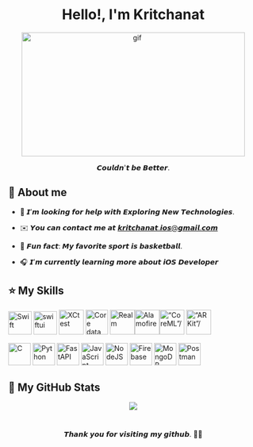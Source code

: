<h1 align="center">Hello!, I'm Kritchanat </h1> 

<p align="center"><img src="https://media.tenor.com/MGjWenJavXsAAAAM/jolyne-jojo.gif" width="450" height="250" alt="gif"/></p>


<p align="center">   𝘾𝙤𝙪𝙡𝙙𝙣'𝙩 𝙗𝙚 𝘽𝙚𝙩𝙩𝙚𝙧.  </p>

🔭 About me
----------------------------

* 🚀 𝙄’𝙢 𝙡𝙤𝙤𝙠𝙞𝙣𝙜 𝙛𝙤𝙧 𝙝𝙚𝙡𝙥 𝙬𝙞𝙩𝙝 𝙀𝙭𝙥𝙡𝙤𝙧𝙞𝙣𝙜 𝙉𝙚𝙬 𝙏𝙚𝙘𝙝𝙣𝙤𝙡𝙤𝙜𝙞𝙚𝙨.

* ✉️  𝙔𝙤𝙪 𝙘𝙖𝙣 𝙘𝙤𝙣𝙩𝙖𝙘𝙩 𝙢𝙚 𝙖𝙩 𝙠𝙧𝙞𝙩𝙘𝙝𝙖𝙣𝙖𝙩.𝙞𝙤𝙨@𝙜𝙢𝙖𝙞𝙡.𝙘𝙤𝙢
 
* 🏀 𝙁𝙪𝙣 𝙛𝙖𝙘𝙩: 𝙈𝙮 𝙛𝙖𝙫𝙤𝙧𝙞𝙩𝙚 𝙨𝙥𝙤𝙧𝙩 𝙞𝙨 𝙗𝙖𝙨𝙠𝙚𝙩𝙗𝙖𝙡𝙡.

* 🎧 𝙄’𝙢 𝙘𝙪𝙧𝙧𝙚𝙣𝙩𝙡𝙮 𝙡𝙚𝙖𝙧𝙣𝙞𝙣𝙜 𝙢𝙤𝙧𝙚 𝙖𝙗𝙤𝙪𝙩 𝙞𝙊𝙎 𝘿𝙚𝙫𝙚𝙡𝙤𝙥𝙚𝙧        


⭐️ My Skills
----------------------------

<p align="left">
<a href="https://developer.apple.com/swift/" target="_blank" rel="noreferrer"><img src="https://skillicons.dev/icons?i=swift" width="47" height="47" alt="Swift" /></a>  <a href="https://developer.apple.com/swiftui/" target="_blank" rel="noreferrer"><img width="47" height="47"; src="https://www.agiratech.com/wp-content/uploads/2019/08/swiftui-96x96_2x.png" alt="swiftui" /></a> <a href="https://developer.apple.com/documentation/xctest/" target="_blank" rel="noreferrer"><img src="https://developer.apple.com/assets/elements/icons/swift-testing/swift-testing-96x96_2x.png"  width="50" height="50" alt="XCtest"/></a> <a href="https://developer.apple.com/documentation/coredata" target="_blank" rel="noreferrer"><img src="https://velog.velcdn.com/images/qnm83/post/92952fa1-24b5-4c85-b4a1-bd5d0ef015db/image.png"  width="45" height="50" alt="Core data"/></a> <a href="https://github.com/realm/realm-swift" target="_blank" rel="noreferrer"><img width="50" height="50"; src="https://avatars.githubusercontent.com/u/7575099?s=280&v=4" alt="Realm"/></a><img width="50" height="50"; src="https://avatars.githubusercontent.com/u/7774181?s=280&v=4" alt="Alamofire" /></a><a href="https://developer.apple.com/machine-learning/core-ml/" target="_blank" rel="noreferrer"><img width="50" height="50"; src="https://developer.apple.com/assets/elements/icons/core-ml/core-ml-128x128_2x.png" alt=“CoreML”/></a> <a href="https://developer.apple.com/augmented-reality/arkit/" target="_blank" rel="noreferrer"><img width="50" height="50"; src="https://static.wikia.nocookie.net/ipod/images/d/d1/ARKit_2_icon.png/revision/latest?cb=20220417062630" alt=“ARKit”/></a> 
 
<a href="https://docs.microsoft.com/en-us/cpp/?view=msvc-170" target="_blank" rel="noreferrer"><img src="https://skillicons.dev/icons?i=c"  width="45" height="45" alt="C"/></a> <a href="https://www.python.org/" target="_blank" rel="noreferrer"><img src="https://skillicons.dev/icons?i=python" width="45" height="45" alt="Python" /></a> <a href="https://fastapi.tiangolo.com" target="_blank" rel="noreferrer"><img src="https://skillicons.dev/icons?i=fastapi" width="45" height="45" alt="FastAPI" /></a> <a href="https://developer.mozilla.org/en-US/docs/Web/JavaScript" target="_blank" rel="noreferrer"><img src="https://skillicons.dev/icons?i=js" width="45" height="45" alt="JavaScript" /></a> <a href="https://nodejs.org/en/" target="_blank" rel="noreferrer"><img src="https://skillicons.dev/icons?i=nodejs" width="45" height="45" alt="NodeJS" /></a> <a href="https://firebase.google.com/" target="_blank" rel="noreferrer"><img src="https://skillicons.dev/icons?i=firebase"  width="45" height="45" alt="Firebase"/></a> <a href="https://www.mongodb.com" target="_blank" rel="noreferrer"><img src="https://skillicons.dev/icons?i=mongodb"  width="45" height="45" alt="MongoDB"/></a> <a href="https://www.postman.com" target="_blank" rel="noreferrer"><img src="https://skillicons.dev/icons?i=postman"  width="45" height="45" alt="Postman"/></a>
 
💫 My GitHub Stats 
----------------------------

<p align="center">
  <a href="http://www.github.com/Kritchanaxt"><img src="https://github-readme-stats.vercel.app/api/top-langs/?username=Kritchanaxt&layout=compact&langs_count=10&count_private=true&show_icons=true&title_color=ffffff&text_color=ffffff&bg_color=181824""/></a>
</p>

<h1></h1>
<p align="center"><a>𝙏𝙝𝙖𝙣𝙠 𝙮𝙤𝙪 𝙛𝙤𝙧 𝙫𝙞𝙨𝙞𝙩𝙞𝙣𝙜 𝙢𝙮 𝙜𝙞𝙩𝙝𝙪𝙗. 🫶🏼 <a></p>



